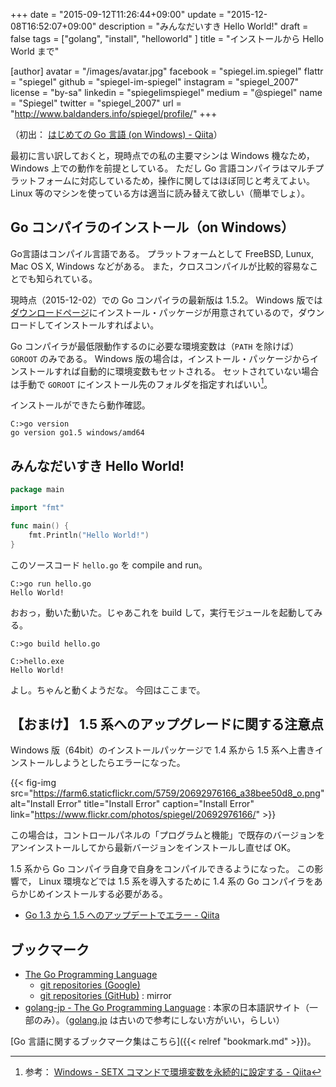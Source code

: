+++
date = "2015-09-12T11:26:44+09:00"
update = "2015-12-08T16:52:07+09:00"
description = "みんなだいすき Hello World!"
draft = false
tags = ["golang", "install", "helloworld" ]
title = "インストールから Hello World まで"

[author]
  avatar = "/images/avatar.jpg"
  facebook = "spiegel.im.spiegel"
  flattr = "spiegel"
  github = "spiegel-im-spiegel"
  instagram = "spiegel_2007"
  license = "by-sa"
  linkedin = "spiegelimspiegel"
  medium = "@spiegel"
  name = "Spiegel"
  twitter = "spiegel_2007"
  url = "http://www.baldanders.info/spiegel/profile/"
+++

（初出： [はじめての Go 言語 (on Windows) - Qiita](http://qiita.com/spiegel-im-spiegel/items/dca0df389df1470bdbfa)）

最初に言い訳しておくと，現時点での私の主要マシンは Windows 機なため， Windows 上での動作を前提としている。
ただし Go 言語コンパイラはマルチプラットフォームに対応しているため，操作に関してはほぼ同じと考えてよい。
Linux 等のマシンを使っている方は適当に読み替えて欲しい（簡単でしょ）。

## Go コンパイラのインストール（on Windows）

Go言語はコンパイル言語である。
プラットフォームとして FreeBSD, Lunux, Mac OS X, Windows などがある。
また，クロスコンパイルが比較的容易なことでも知られている。

現時点（2015-12-02）での Go コンパイラの最新版は 1.5.2。
Windows 版では[ダウンロードページ](https://golang.org/dl/)にインストール・パッケージが用意されているので，ダウンロードしてインストールすればよい。

Go コンパイラが最低限動作するのに必要な環境変数は（`PATH` を除けば） `GOROOT` のみである。
Windows 版の場合は，インストール・パッケージからインストールすれば自動的に環境変数もセットされる。
セットされていない場合は手動で `GOROOT` にインストール先のフォルダを指定すればいい[^1]。

[^1]: 参考： [Windows - SETX コマンドで環境変数を永続的に設定する - Qiita](http://qiita.com/rohinomiya/items/cf5236678b3459da9017)

インストールができたら動作確認。

```
C:>go version
go version go1.5 windows/amd64
```

## みんなだいすき Hello World!

```go
package main

import "fmt"

func main() {
    fmt.Println("Hello World!")
}
```

このソースコード `hello.go` を compile and run。

```
C:>go run hello.go
Hello World!
```

おおっ，動いた動いた。じゃあこれを build して，実行モジュールを起動してみる。

```
C:>go build hello.go

C:>hello.exe
Hello World!
```

よし。ちゃんと動くようだな。
今回はここまで。

## 【おまけ】 1.5 系へのアップグレードに関する注意点

Windows 版（64bit）のインストールパッケージで 1.4 系から 1.5 系へ上書きインストールしようとしたらエラーになった。

{{< fig-img src="https://farm6.staticflickr.com/5759/20692976166_a38bee50d8_o.png" alt="Install Error" title="Install Error" caption="Install Error" link="https://www.flickr.com/photos/spiegel/20692976166/" >}}

この場合は，コントロールパネルの「プログラムと機能」で既存のバージョンをアンインストールしてから最新バージョンをインストールし直せば OK。

1.5 系から Go コンパイラ自身で自身をコンパイルできるようになった。
この影響で， Linux 環境などでは 1.5 系を導入するために 1.4 系の Go コンパイラをあらかじめインストールする必要がある。

- [Go 1.3 から 1.5 へのアップデートでエラー - Qiita](http://qiita.com/taji-taji/items/4c43e126e67d65a219e3)

## ブックマーク

- [The Go Programming Language](https://golang.org/)
    - [git repositories (Google)](https://go.googlesource.com/)
    - [git repositories (GitHub)](https://github.com/golang) : mirror
- [golang-jp - The Go Programming Language](http://golang-jp.org/) : 本家の日本語訳サイト（一部のみ）。（[golang.jp](http://golang.jp/) は古いので参考にしない方がいい，らしい）

[Go 言語に関するブックマーク集はこちら]({{< relref "bookmark.md" >}})。
